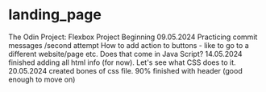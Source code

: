 # landing_page
The Odin Project: Flexbox Project
Beginning 09.05.2024
Practicing commit messages /second attempt
How to add action to buttons - like to go to a different website/page etc. Does
that come in Java Script?
14.05.2024 finished adding all html info (for now). Let's see what CSS does to it.
20.05.2024 created bones of css file. 90% finished with header (good enough to move on)